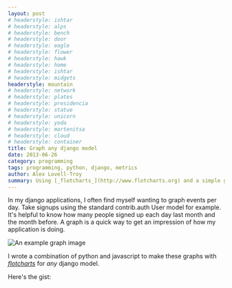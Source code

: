 ```yaml
---
layout: post
# headerstyle: ishtar
# headerstyle: alps
# headerstyle: bench
# headerstyle: door
# headerstyle: eagle
# headerstyle: flower
# headerstyle: hawk
# headerstyle: home
# headerstyle: ishtar
# headerstyle: midgets
headerstyle: mountain
# headerstyle: network
# headerstyle: plates
# headerstyle: presidencia
# headerstyle: statue
# headerstyle: unicorn
# headerstyle: yoda
# headerstyle: martenitsa
# headerstyle: cloud
# headerstyle: container
title: Graph any django model
date: 2013-06-26
category: programming
tags: programming, python, django, metrics
author: Alex Lovell-Troy
summary: Using [_flotcharts_](http://www.flotcharts.org) and a simple gist I can graph all my django models in a DRY way.  You can too!  ![An example graph](/static/images/UserGraph.png)
---
```


In my django applications, I often find myself wanting to graph events per day.
Take signups using the standard contrib.auth User model for example.  It's
helpful to know how many people signed up each day last month and the month
before.  A graph is a quick way to get an impression of how my application is
doing.

![An example graph image](/static/images/UserGraph.png)

I wrote a combination of python and javascript to make these graphs with [_flotcharts_](http://www.flotcharts.org) for _any_ django model.


Here's the gist:

<script src="https://gist.github.com/alexlovelltroy/5993250.js"></script>

